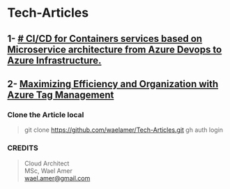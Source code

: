 # Tech-Articles


## 1- [# CI/CD for Containers services based on Microservice architecture from Azure Devops to Azure Infrastructure.](DevOps%20CI%20CD%20for%20container%20to%20App%20service/README.md)

## 2- [Maximizing Efficiency and Organization with Azure Tag Management](<Azure Tags management/README.md>)

### Clone the Article local
> git clone https://github.com/waelamer/Tech-Articles.git
> gh auth login

### CREDITS
> Cloud Architect<br/>
> MSc, Wael Amer <br/>
> wael.amer@gmail.com<br/>